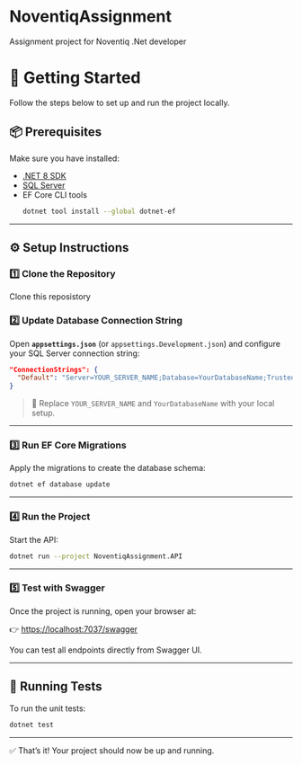 # NoventiqAssignment
Assignment project for Noventiq .Net developer

# 🚀 Getting Started

Follow the steps below to set up and run the project locally.

## 📦 Prerequisites
Make sure you have installed:
- [.NET 8 SDK](https://dotnet.microsoft.com/en-us/download/dotnet/8.0)  
- [SQL Server](https://www.microsoft.com/en-us/sql-server/sql-server-downloads)  
- EF Core CLI tools  
  ```bash
  dotnet tool install --global dotnet-ef
  ```

---

## ⚙️ Setup Instructions

### 1️⃣ Clone the Repository
Clone this reposistory

### 2️⃣ Update Database Connection String
Open **`appsettings.json`** (or `appsettings.Development.json`) and configure your SQL Server connection string:

```json
"ConnectionStrings": {
  "Default": "Server=YOUR_SERVER_NAME;Database=YourDatabaseName;Trusted_Connection=True;MultipleActiveResultSets=true;TrustServerCertificate=True"
}
```

> 🔹 Replace `YOUR_SERVER_NAME` and `YourDatabaseName` with your local setup.

---

### 3️⃣ Run EF Core Migrations
Apply the migrations to create the database schema:

```bash
dotnet ef database update
```

---

### 4️⃣ Run the Project
Start the API:
```bash
dotnet run --project NoventiqAssignment.API
```

---

### 5️⃣ Test with Swagger
Once the project is running, open your browser at:

👉 [https://localhost:7037/swagger](https://localhost:7037/swagger)  

You can test all endpoints directly from Swagger UI.

---

## 🧪 Running Tests
To run the unit tests:
```bash
dotnet test
```

---

✅ That’s it! Your project should now be up and running.
